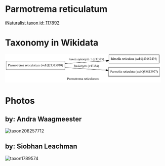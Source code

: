 
Parmotrema reticulatum
======================
  
[iNaturalist taxon id: 117892](https://www.inaturalist.org/taxa/117892)
# Taxonomy in Wikidata
  
![Parmotrema reticulatum](../wikidata_schemas/Parmotrema_reticulatum.gv.png)
# Photos

## by: Andra Waagmeester
  
![taxon208257712](https://inaturalist-open-data.s3.amazonaws.com/photos/223110154/medium.jpeg)
## by: Siobhan Leachman
  
![taxon1789574](https://inaturalist-open-data.s3.amazonaws.com/photos/1908627/medium.jpg)